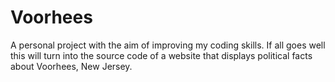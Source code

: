 # Voorhees
A personal project with the aim of improving my coding skills. If all goes well this will turn into the source code of a website that displays political facts about Voorhees, New Jersey.
